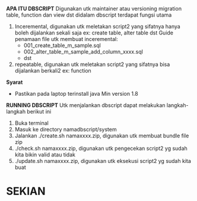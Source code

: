 **APA ITU DBSCRIPT**
Digunakan utk maintainer atau versioning migration table, function dan view dst
didalam dbscript terdapat fungsi utama
1. Inceremental, digunakan utk meletakan script2 yang sifatnya hanya boleh dijalankan sekali saja ex: create table, alter table dst
Guide penamaan file utk membuat inceremental:
	- 001_create_table_m_sample.sql
	- 002_alter_table_m_sample_add_column_xxxx.sql
	- dst
2. repeatable, digunakan utk meletakan script2 yang sifatnya bisa dijalankan berkali2 ex: function

**Syarat**
- Pastikan pada laptop terinstall java Min version 1.8

**RUNNING DBSCRIPT**
Utk menjalankan dbscript dapat melakukan langkah-langkah berikut ini
1. Buka terminal
2. Masuk ke directory namadbscript/system
3. Jalankan ./create.sh namaxxxx.zip, digunakan utk membuat bundle file zip
4. ./check.sh namaxxxx.zip, digunakan utk pengecekan script2 yg sudah kita bikin valid atau tidak
5. ./update.sh namaxxxx.zip, digunakan utk eksekusi script2 yg sudah kita buat


# SEKIAN
